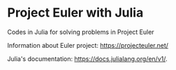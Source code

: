 # Project Euler with Julia

Codes in Julia for solving problems in Project Euler



Information about Euler project: https://projecteuler.net/

Julia's documentation: https://docs.julialang.org/en/v1/.
